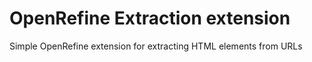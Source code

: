 OpenRefine Extraction extension
=====================

Simple OpenRefine extension for extracting HTML elements from URLs
